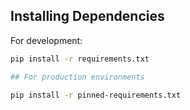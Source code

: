 ## Installing Dependencies

For development:

```bash
pip install -r requirements.txt

## For production environments

pip install -r pinned-requirements.txt